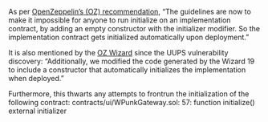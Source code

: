 As per [OpenZeppelin’s (OZ) recommendation](https://forum.openzeppelin.com/t/uupsupgradeable-vulnerability-post-mortem/15680/6), “The guidelines are now to make it impossible for anyone to run initialize on an implementation contract, by adding an empty constructor with the initializer modifier. So the implementation contract gets initialized automatically upon deployment.”

It is also mentioned by the [OZ Wizard](https://wizard.openzeppelin.com/) since the UUPS vulnerability discovery: “Additionally, we modified the code generated by the Wizard 19 to include a constructor that automatically initializes the implementation when deployed.”

Furthermore, this thwarts any attempts to frontrun the initialization of the following contract:
contracts/ui/WPunkGateway.sol:
57:  function initialize() external initializer 